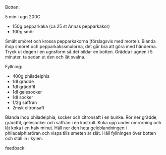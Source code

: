 Botten:

5 min i ugn 200C
* 150g pepparkaka (ca 25 st Annas pepparkakor)
* 100g smör
	
Smält smöret och krossa pepparkakorna (förslagsvis med mortel).
Blanda ihop smöret och pepparkakssmulorna, det går bra att göra med händerna.
Tryck ut degen i en ugnsform så det bildar en botten.
Grädda i ugnen i 5 minuter, ta sedan ut den och låt svalna.

Fyllning:

* 400g philadelphia
* 1dl grädde
* 1dl gräddfil
* 1dl gelesocker
* 1dl socker
* 1/2g saffran
* 2msk citronsaft

Blanda ihop philadelphia, socker och citronsaft i en bunke.
Rör ner grädde, gräddfil, gelesocker och saffran i en kastrull. Koka upp under omrörning och låt koka i en halv minut.
Häll ner den heta geleblandningen i philadelphiaröran och vispa tills smeten är slät.
Häll fyllningen över botten och ställ in i kylen.




feedback:
